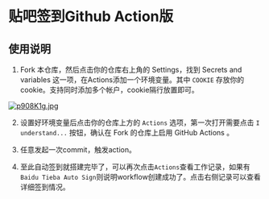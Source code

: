 # 贴吧签到Github Action版

## 使用说明

1. Fork 本仓库，然后点击你的仓库右上角的 Settings，找到 Secrets and variables 这一项，在Actions添加一个环境变量。其中 `COOKIE` 存放你的 cookie。支持同时添加多个帐户，cookie隔行放置即可。

[![p908K1g.jpg](https://s1.ax1x.com/2023/05/08/p908K1g.jpg)](https://imgse.com/i/p908K1g)

2. 设置好环境变量后点击你的仓库上方的 `Actions` 选项，第一次打开需要点击 `I understand...` 按钮，确认在 Fork 的仓库上启用 GitHub Actions 。

3. 任意发起一次commit，触发action。

4. 至此自动签到就搭建完毕了，可以再次点击`Actions`查看工作记录，如果有`Baidu Tieba Auto Sign`则说明workflow创建成功了。点击右侧记录可以查看详细签到情况。
